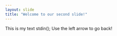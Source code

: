 ```yaml
---
layout: slide
title: "Welcome to our second slide!"
---
```

This is my text stdin();
Use the left arrow to go back!
